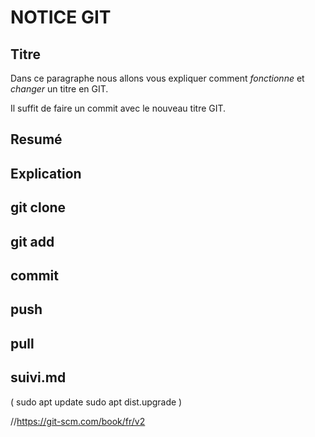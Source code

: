 <h1>NOTICE GIT</h1>

<h2>Titre</h2>
Dans ce paragraphe nous allons vous expliquer comment <em>fonctionne</em> et <em>changer</em> un titre en GIT.
<p>Il suffit de faire un commit avec le nouveau titre GIT.</p>
<h2>Resumé</h2>
<h2>Explication</h2>
<h2>git clone</h2>
<h2>git add</h2>
<h2>commit</h2>
<h2>push</h2>
<h2>pull</h2>
<h2>suivi.md</h2>
( sudo apt update
sudo apt dist.upgrade )

//https://git-scm.com/book/fr/v2
